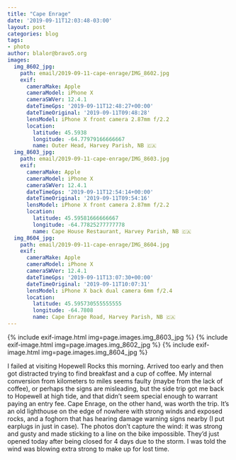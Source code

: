```yaml
---
title: "Cape Enrage"
date: '2019-09-11T12:03:48-03:00'
layout: post
categories: blog
tags:
- photo
author: blalor@bravo5.org
images:
  img_8602_jpg:
    path: email/2019-09-11-cape-enrage/IMG_8602.jpg
    exif:
      cameraMake: Apple
      cameraModel: iPhone X
      cameraSWVer: 12.4.1
      dateTimeGps: '2019-09-11T12:48:27+00:00'
      dateTimeOriginal: '2019-09-11T09:48:28'
      lensModel: iPhone X front camera 2.87mm f/2.2
      location:
        latitude: 45.5938
        longitude: -64.77979166666667
        name: Outer Head, Harvey Parish, NB 🇨🇦
  img_8603_jpg:
    path: email/2019-09-11-cape-enrage/IMG_8603.jpg
    exif:
      cameraMake: Apple
      cameraModel: iPhone X
      cameraSWVer: 12.4.1
      dateTimeGps: '2019-09-11T12:54:14+00:00'
      dateTimeOriginal: '2019-09-11T09:54:16'
      lensModel: iPhone X front camera 2.87mm f/2.2
      location:
        latitude: 45.59581666666667
        longitude: -64.77825277777778
        name: Cape House Restaurant, Harvey Parish, NB 🇨🇦
  img_8604_jpg:
    path: email/2019-09-11-cape-enrage/IMG_8604.jpg
    exif:
      cameraMake: Apple
      cameraModel: iPhone X
      cameraSWVer: 12.4.1
      dateTimeGps: '2019-09-11T13:07:30+00:00'
      dateTimeOriginal: '2019-09-11T10:07:31'
      lensModel: iPhone X back dual camera 6mm f/2.4
      location:
        latitude: 45.595730555555555
        longitude: -64.7808
        name: Cape Enrage Road, Harvey Parish, NB 🇨🇦
---
```


{% include exif-image.html img=page.images.img_8603_jpg %}
{% include exif-image.html img=page.images.img_8602_jpg %}
{% include exif-image.html img=page.images.img_8604_jpg %}

I failed at visiting Hopewell Rocks this morning. Arrived too early and then got distracted trying to find breakfast and a cup of coffee. My internal conversion from kilometers to miles seems faulty (maybe from the lack of coffee), or perhaps the signs are misleading, but the side trip got me back to  Hopewell at high tide, and that didn’t seem special enough to warrant paying an entry fee. 
Cape Enrage, on the other hand, was worth the trip. It’s an old lighthouse on the edge of nowhere with strong winds and exposed rocks, and a foghorn that has hearing damage warning signs nearby (I put earplugs in just in case). The photos don’t capture the wind: it was strong and gusty and made sticking to a line on the bike impossible. They’d just opened today after being closed for 4 days due to the storm. I was told the wind was blowing extra strong to make up for lost time. 









